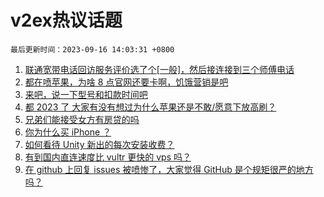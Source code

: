 # v2ex热议话题

`最后更新时间：2023-09-16 14:03:31 +0800`

1. [联通宽带电话回访服务评价选了个[一般]，然后接连接到三个师傅电话](https://www.v2ex.com/t/974122)
1. [都在喷苹果，为啥 8 点官网还要卡啊，饥饿营销是吧](https://www.v2ex.com/t/974238)
1. [来吧，说一下型号和扣款时间吧](https://www.v2ex.com/t/974257)
1. [都 2023 了 大家有没有想过为什么苹果还是不敢/愿意下放高刷？](https://www.v2ex.com/t/974223)
1. [兄弟们能接受女方有房贷的吗](https://www.v2ex.com/t/974180)
1. [你为什么买 iPhone ？](https://www.v2ex.com/t/974294)
1. [如何看待 Unity 新出的每次安装收费？](https://www.v2ex.com/t/974113)
1. [有到国内直连速度比 vultr 更快的 vps 吗？](https://www.v2ex.com/t/974161)
1. [在 github 上回复 issues 被喷惨了，大家觉得 GitHub 是个规矩很严的地方吗？](https://www.v2ex.com/t/974275)

